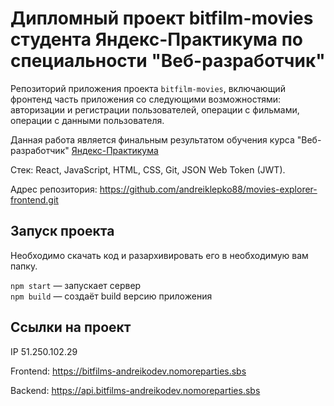 # Дипломный проект bitfilm-movies студента Яндекс-Практикума по специальности "Веб-разработчик"
Репозиторий приложения проекта `bitfilm-movies`, включающий фронтенд часть приложения со следующими возможностями: авторизации и регистрации пользователей, операции с фильмами, операции с данными пользователя. 

Данная работа является финальным результатом обучения курса "Веб-разработчик" [Яндекс-Практикума](https://practicum.yandex.ru/ "Сайт Яндекс-Практикума")

Стек: React, JavaScript, HTML, CSS, Git, JSON Web Token (JWT).

Адрес репозитория: https://github.com/andreiklepko88/movies-explorer-frontend.git

## Запуск проекта

Необходимо скачать код и разархивировать его в необходимую вам папку.

`npm start` — запускает сервер   
`npm build` — создаёт build версию приложения

## Ссылки на проект

IP 51.250.102.29

Frontend: https://bitfilms-andreikodev.nomoreparties.sbs

Backend: https://api.bitfilms-andreikodev.nomoreparties.sbs

